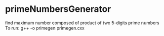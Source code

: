 # primeNumbersGenerator
find maximum number composed of product of two 5-digits prime numbers
To run:
g++ -o primegen primegen.cxx 

